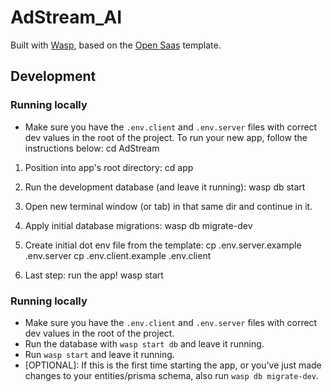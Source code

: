 # AdStream_AI

Built with [Wasp](https://wasp-lang.dev), based on the [Open Saas](https://opensaas.sh) template.

## Development

### Running locally

 - Make sure you have the `.env.client` and `.env.server` files with correct dev values in the root of the project.
To run your new app, follow the instructions below:
    cd AdStream

  1. Position into app's root directory:
    cd app

  2. Run the development database (and leave it running):
    wasp db start

  3. Open new terminal window (or tab) in that same dir and continue in it.

  4. Apply initial database migrations:
    wasp db migrate-dev

  5. Create initial dot env file from the template:
    cp .env.server.example .env.server
    cp .env.client.example .env.client

  6. Last step: run the app!
    wasp start
### Running locally
 - Make sure you have the `.env.client` and `.env.server` files with correct dev values in the root of the project.
 - Run the database with `wasp start db` and leave it running.
 - Run `wasp start` and leave it running.
 - [OPTIONAL]: If this is the first time starting the app, or you've just made changes to your entities/prisma schema, also run `wasp db migrate-dev`.


